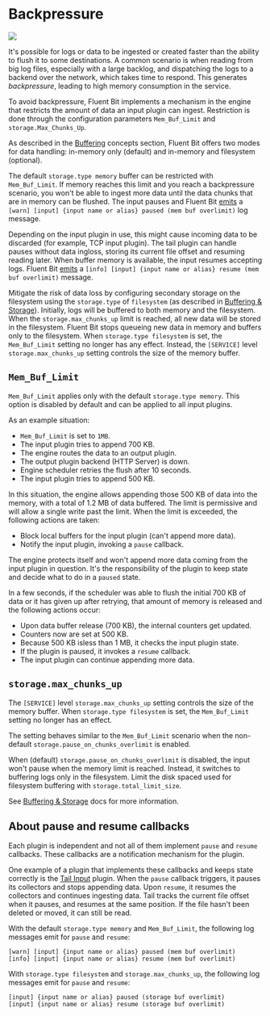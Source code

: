 # Backpressure

<img referrerpolicy="no-referrer-when-downgrade" src="https://static.scarf.sh/a.png?x-pxid=63e37cfe-9ce3-4a18-933a-76b9198958c1" />

It's possible for logs or data to be ingested or created faster than the ability to
flush it to some destinations. A common scenario is when reading from big log files,
especially with a large backlog, and dispatching the logs to a backend over the
network, which takes time to respond. This generates _backpressure_, leading to high
memory consumption in the service.

To avoid backpressure, Fluent Bit implements a mechanism in the engine that restricts
the amount of data an input plugin can ingest. Restriction is done through the
configuration parameters `Mem_Buf_Limit` and `storage.Max_Chunks_Up`.

As described in the [Buffering](../concepts/buffering.md) concepts section, Fluent
Bit offers two modes for data handling: in-memory only (default) and in-memory and
filesystem (optional).

The default `storage.type memory` buffer can be restricted with `Mem_Buf_Limit`. If
memory reaches this limit and you reach a backpressure scenario, you won't be able
to ingest more data until the data chunks that are in memory can be flushed. The
input pauses and Fluent Bit
[emits](https://github.com/fluent/fluent-bit/blob/v2.0.0/src/flb_input_chunk.c#L1334)
a `[warn] [input] {input name or alias} paused (mem buf overlimit)` log message.

Depending on the input plugin in use, this might cause incoming data to be discarded
(for example, TCP input plugin). The tail plugin can handle pauses without data
ingloss, storing its current file offset and resuming reading later. When buffer
memory is available, the input resumes accepting logs. Fluent Bit
[emits](https://github.com/fluent/fluent-bit/blob/v2.0.0/src/flb_input_chunk.c#L1277)
a `[info] [input] {input name or alias} resume (mem buf overlimit)` message.

Mitigate the risk of data loss by configuring secondary storage on the filesystem
using the `storage.type` of `filesystem` (as described in [Buffering &
Storage](buffering-and-storage.md)). Initially, logs will be buffered to both memory
and the filesystem. When the `storage.max_chunks_up` limit is reached, all new data
will be stored in the filesystem. Fluent Bit stops queueing new data in memory and
buffers only to the filesystem. When `storage.type filesystem` is set, the
`Mem_Buf_Limit` setting no longer has any effect. Instead, the `[SERVICE]` level
`storage.max_chunks_up` setting controls the size of the memory buffer.

## `Mem_Buf_Limit`

`Mem_Buf_Limit` applies only with the default `storage.type memory`. This option is
disabled by default and can be applied to all input plugins.

As an example situation:

- `Mem_Buf_Limit` is set to `1MB`.
- The input plugin tries to append 700&nbsp;KB.
- The engine routes the data to an output plugin.
- The output plugin backend (HTTP Server) is down.
- Engine scheduler retries the flush after 10 seconds.
- The input plugin tries to append 500&nbsp;KB.

In this situation, the engine allows appending those 500&nbsp;KB of data into the memory,
with a total of 1.2&nbsp;MB of data buffered. The limit is permissive and will
allow a single write past the limit. When the limit is exceeded, the following
actions are taken:

- Block local buffers for the input plugin (can't append more data).
- Notify the input plugin, invoking a `pause` callback.

The engine protects itself and won't append more data coming from the input plugin in
question. It's the responsibility of the plugin to keep state and decide what to do
in a `paused` state.

In a few seconds, if the scheduler was able to flush the initial 700&nbsp;KB of data or it
has given up after retrying, that amount of memory is released and the following
actions occur:

- Upon data buffer release (700&nbsp;KB), the internal counters get updated.
- Counters now are set at 500&nbsp;KB.
- Because 500&nbsp;KB isless than 1&nbsp;MB, it checks the input plugin state.
- If the plugin is paused, it invokes a `resume` callback.
- The input plugin can continue appending more data.

## `storage.max_chunks_up`

The `[SERVICE]` level `storage.max_chunks_up` setting controls the size of the memory
buffer. When `storage.type filesystem` is set, the `Mem_Buf_Limit` setting no longer
has an effect.

The setting behaves similar to the `Mem_Buf_Limit` scenario when the non-default
`storage.pause_on_chunks_overlimit` is enabled.

When (default) `storage.pause_on_chunks_overlimit` is disabled, the input won't pause
when the memory limit is reached. Instead, it switches to buffering logs only in
the filesystem. Limit the disk spaced used for filesystem buffering with
`storage.total_limit_size`.

See [Buffering & Storage](buffering-and-storage.md) docs for more information.

## About pause and resume callbacks

Each plugin is independent and not all of them implement `pause` and `resume`
callbacks. These callbacks are a notification mechanism for the plugin.

One example of a plugin that implements these callbacks and keeps state correctly is
the [Tail Input](../pipeline/inputs/tail.md) plugin. When the `pause` callback
triggers, it pauses its collectors and stops appending data. Upon `resume`, it
resumes the collectors and continues ingesting data. Tail tracks the current file
offset when it pauses, and resumes at the same position. If the file hasn't been
deleted or moved, it can still be read.

With the default `storage.type memory` and `Mem_Buf_Limit`, the following log
messages emit for `pause` and `resume`:

```text
[warn] [input] {input name or alias} paused (mem buf overlimit)
[info] [input] {input name or alias} resume (mem buf overlimit)
```

With `storage.type filesystem` and `storage.max_chunks_up`, the following log
messages emit for `pause` and `resume`:

```text
[input] {input name or alias} paused (storage buf overlimit)
[input] {input name or alias} resume (storage buf overlimit)
```
